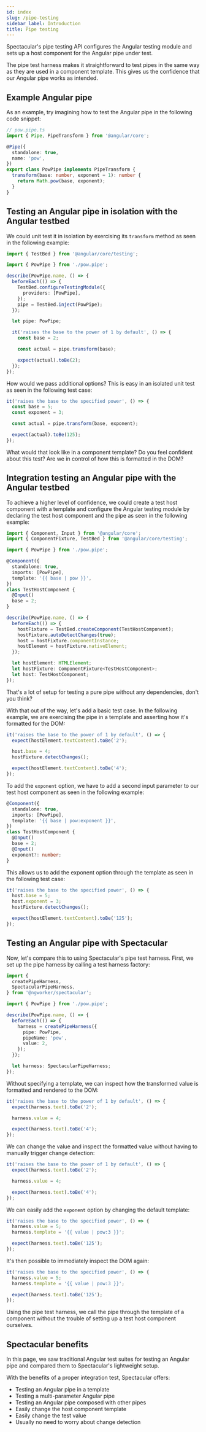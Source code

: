 ```yaml
---
id: index
slug: /pipe-testing
sidebar_label: Introduction
title: Pipe testing
---
```


Spectacular's pipe testing API configures the Angular testing module and sets up
a host component for the Angular pipe under test.

The pipe test harness makes it straightforward to test pipes in the same way as
they are used in a component template. This gives us the confidence that our
Angular pipe works as intended.

## Example Angular pipe

As an example, try imagining how to test the Angular pipe in the following code
snippet:

```ts
// pow.pipe.ts
import { Pipe, PipeTransform } from '@angular/core';

@Pipe({
  standalone: true,
  name: 'pow',
})
export class PowPipe implements PipeTransform {
  transform(base: number, exponent = 1): number {
    return Math.pow(base, exponent);
  }
}
```

## Testing an Angular pipe in isolation with the Angular testbed

We could unit test it in isolation by exercising its `transform` method as seen
in the following example:

```ts {18}
import { TestBed } from '@angular/core/testing';

import { PowPipe } from './pow.pipe';

describe(PowPipe.name, () => {
  beforeEach(() => {
    TestBed.configureTestingModule({
      providers: [PowPipe],
    });
    pipe = TestBed.inject(PowPipe);
  });

  let pipe: PowPipe;

  it('raises the base to the power of 1 by default', () => {
    const base = 2;

    const actual = pipe.transform(base);

    expect(actual).toBe(2);
  });
});
```

How would we pass additional options? This is easy in an isolated unit test as
seen in the following test case:

```ts {5}
it('raises the base to the specified power', () => {
  const base = 5;
  const exponent = 3;

  const actual = pipe.transform(base, exponent);

  expect(actual).toBe(125);
});
```

What would that look like in a component template? Do you feel confident about
this test? Are we in control of how this is formatted in the DOM?

## Integration testing an Angular pipe with the Angular testbed

To achieve a higher level of confidence, we could create a test host component
with a template and configure the Angular testing module by declaring the test
host component and the pipe as seen in the following example:

```ts {6-14,18}
import { Component, Input } from '@angular/core';
import { ComponentFixture, TestBed } from '@angular/core/testing';

import { PowPipe } from './pow.pipe';

@Component({
  standalone: true,
  imports: [PowPipe],
  template: '{{ base | pow }}',
})
class TestHostComponent {
  @Input()
  base = 2;
}

describe(PowPipe.name, () => {
  beforeEach(() => {
    hostFixture = TestBed.createComponent(TestHostComponent);
    hostFixture.autoDetectChanges(true);
    host = hostFixture.componentInstance;
    hostElement = hostFixture.nativeElement;
  });

  let hostElement: HTMLElement;
  let hostFixture: ComponentFixture<TestHostComponent>;
  let host: TestHostComponent;
});
```

That's a lot of setup for testing a pure pipe without any dependencies, don't
you think?

With that out of the way, let's add a basic test case. In the following example,
we are exercising the pipe in a template and asserting how it's formatted for
the DOM:

```ts {2,7}
it('raises the base to the power of 1 by default', () => {
  expect(hostElement.textContent).toBe('2');

  host.base = 4;
  hostFixture.detectChanges();

  expect(hostElement.textContent).toBe('4');
});
```

To add the `exponent` option, we have to add a second input parameter to our
test host component as seen in the following example:

```ts {4,9-10}
@Component({
  standalone: true,
  imports: [PowPipe],
  template: '{{ base | pow:exponent }}',
})
class TestHostComponent {
  @Input()
  base = 2;
  @Input()
  exponent?: number;
}
```

This allows us to add the exponent option through the template as seen in the
following test case:

```ts {3}
it('raises the base to the specified power', () => {
  host.base = 5;
  host.exponent = 3;
  hostFixture.detectChanges();

  expect(hostElement.textContent).toBe('125');
});
```

## Testing an Angular pipe with Spectacular

Now, let's compare this to using Spectacular's pipe test harness. First, we set
up the pipe harness by calling a test harness factory:

```ts {10-14}
import {
  createPipeHarness,
  SpectacularPipeHarness,
} from '@ngworker/spectacular';

import { PowPipe } from './pow.pipe';

describe(PowPipe.name, () => {
  beforeEach(() => {
    harness = createPipeHarness({
      pipe: PowPipe,
      pipeName: 'pow',
      value: 2,
    });
  });

  let harness: SpectacularPipeHarness;
});
```

Without specifying a template, we can inspect how the transformed value is
formatted and rendered to the DOM:

```ts {2}
it('raises the base to the power of 1 by default', () => {
  expect(harness.text).toBe('2');

  harness.value = 4;

  expect(harness.text).toBe('4');
});
```

We can change the value and inspect the formatted value without having to
manually trigger change detection:

```ts {4,6}
it('raises the base to the power of 1 by default', () => {
  expect(harness.text).toBe('2');

  harness.value = 4;

  expect(harness.text).toBe('4');
});
```

We can easily add the `exponent` option by changing the default template:

```ts {3}
it('raises the base to the specified power', () => {
  harness.value = 5;
  harness.template = '{{ value | pow:3 }}';

  expect(harness.text).toBe('125');
});
```

It's then possible to immediately inspect the DOM again:

```ts {5}
it('raises the base to the specified power', () => {
  harness.value = 5;
  harness.template = '{{ value | pow:3 }}';

  expect(harness.text).toBe('125');
});
```

Using the pipe test harness, we call the pipe through the template of a
component without the trouble of setting up a test host component ourselves.

## Spectacular benefits

In this page, we saw traditional Angular test suites for testing an Angular pipe
and compared them to Spectacular's lightweight setup.

With the benefits of a proper integration test, Spectacular offers:

- Testing an Angular pipe in a template
- Testing a multi-parameter Angular pipe
- Testing an Angular pipe composed with other pipes
- Easily change the host component template
- Easily change the test value
- Usually no need to worry about change detection

<!--
Visit the other pages in this section to learn about other use cases supported
by Spectacular's pipe testing API.
-->
